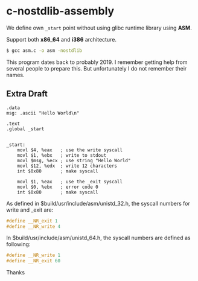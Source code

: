 # c-nostdlib-assembly

We define own `_start` point without using glibc runtime library using **ASM**.

Support both **x86_64** and **i386** architecture.

```bash
$ gcc asm.c -o asm -nostdlib
```

This program dates back to probably 2019.
I remember getting help from several people to prepare this. But unfortunately I do not remember their names.

## Extra Draft

```assembly
.data
msg: .ascii "Hello World\n"

.text
.global _start


_start:
    movl $4, %eax   ; use the write syscall
    movl $1, %ebx   ; write to stdout
    movl $msg, %ecx ; use string "Hello World"
    movl $12, %edx  ; write 12 characters
    int $0x80       ; make syscall
    
    movl $1, %eax   ; use the _exit syscall
    movl $0, %ebx   ; error code 0
    int $0x80       ; make syscall
```

As defined in $build/usr/include/asm/unistd_32.h, the syscall numbers for write and _exit are:
```c
#define __NR_exit 1
#define __NR_write 4
```

In $build/usr/include/asm/unistd_64.h, the syscall numbers are defined as following:
```c
#define __NR_write 1
#define __NR_exit 60
```

Thanks
